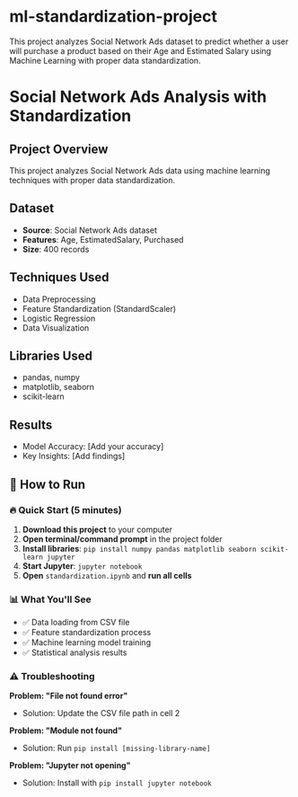 # ml-standardization-project
This project analyzes Social Network Ads dataset to predict whether a user will purchase a product based on their Age and Estimated Salary using Machine Learning with proper data standardization.

# Social Network Ads Analysis with Standardization

## Project Overview
This project analyzes Social Network Ads data using machine learning techniques with proper data standardization.

## Dataset
- **Source**: Social Network Ads dataset
- **Features**: Age, EstimatedSalary, Purchased
- **Size**: 400 records

## Techniques Used
- Data Preprocessing
- Feature Standardization (StandardScaler)
- Logistic Regression
- Data Visualization

## Libraries Used
- pandas, numpy
- matplotlib, seaborn
- scikit-learn

## Results
- Model Accuracy: [Add your accuracy]
- Key Insights: [Add findings]

## **🚀 How to Run**

### **🔥 Quick Start (5 minutes)**
1. **Download this project** to your computer
2. **Open terminal/command prompt** in the project folder
3. **Install libraries**: `pip install numpy pandas matplotlib seaborn scikit-learn jupyter`
4. **Start Jupyter**: `jupyter notebook`
5. **Open** `standardization.ipynb` and **run all cells**

### **📊 What You'll See**
- ✅ Data loading from CSV file
- ✅ Feature standardization process  
- ✅ Machine learning model training
- ✅ Statistical analysis results

### **⚠️ Troubleshooting**
**Problem: "File not found error"**
- Solution: Update the CSV file path in cell 2

**Problem: "Module not found"**  
- Solution: Run `pip install [missing-library-name]`

**Problem: "Jupyter not opening"**
- Solution: Install with `pip install jupyter notebook`
